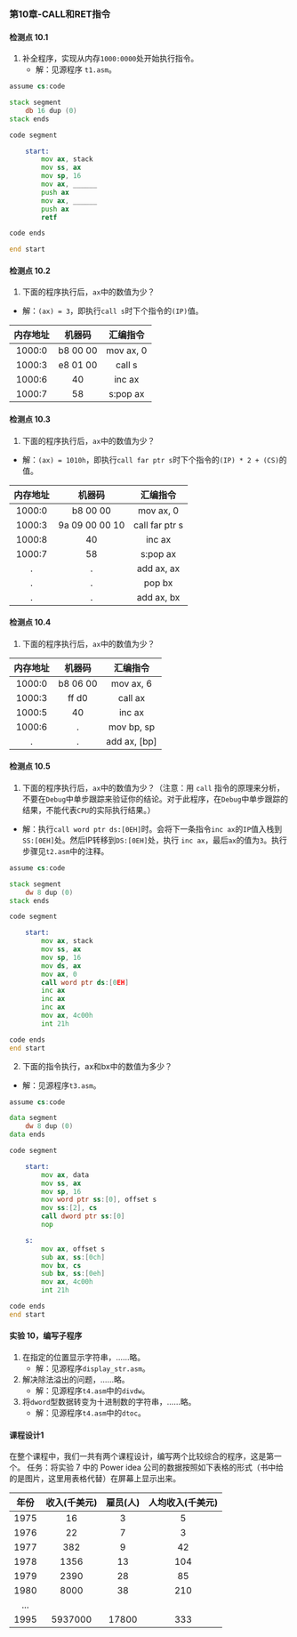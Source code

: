 ### 第10章-CALL和RET指令
#### 检测点 10.1

1. 补全程序，实现从内存`1000:0000`处开始执行指令。
    - 解：见源程序 `t1.asm`。

```asm
assume cs:code

stack segment
    db 16 dup (0)
stack ends

code segment

    start:
        mov ax, stack
        mov ss, ax
        mov sp, 16
        mov ax, ______
        push ax
        mov ax, ______
        push ax
        retf

code ends

end start
```

#### 检测点 10.2

1. 下面的程序执行后，`ax`中的数值为少？
 - 解：`(ax) = 3`，即执行`call s`时下个指令的`(IP)`值。

内存地址 | 机器码    | 汇编指令
:-:     | :-:      | :-:
1000:0  | b8 00 00 | mov ax, 0
1000:3  | e8 01 00 | call s
1000:6  | 40       | inc ax
1000:7  | 58       | s:pop ax

#### 检测点 10.3

1. 下面的程序执行后，`ax`中的数值为少？
 - 解：`(ax) = 1010h`，即执行`call far ptr s`时下个指令的`(IP) * 2 + (CS)`的值。

内存地址 | 机器码    | 汇编指令
:-:     | :-:      | :-:
1000:0  | b8 00 00 | mov ax, 0
1000:3  | 9a 09 00 00 10 | call far ptr s
1000:8  | 40       | inc ax
1000:7  | 58       | s:pop ax
. | . | add ax, ax
. | . | pop bx
. | . | add ax, bx

#### 检测点 10.4

1. 下面的程序执行后，`ax`中的数值为少？

内存地址 | 机器码    | 汇编指令
:-:     | :-:      | :-:
1000:0  | b8 06 00 | mov ax, 6
1000:3  | ff d0    | call ax
1000:5  | 40       | inc ax
1000:6  | .        | mov bp, sp
.       | .        | add ax, [bp]


#### 检测点 10.5

1. 下面的程序执行后，`ax`中的数值为少？（注意：用 `call` 指令的原理来分析，不要在`Debug`中单步跟踪来验证你的结论。对于此程序，在`Debug`中单步跟踪的结果，不能代表`CPU`的实际执行结果。）
- 解：执行`call word ptr ds:[0EH]`时。会将下一条指令`inc ax`的`IP`值入栈到`SS:[0EH]`处。然后IP转移到`DS:[0EH]`处，执行 `inc ax`，最后`ax`的值为`3`。执行步骤见`t2.asm`中的注释。

```asm
assume cs:code

stack segment
    dw 8 dup (0)
stack ends

code segment

    start:
        mov ax, stack
        mov ss, ax
        mov sp, 16
        mov ds, ax
        mov ax, 0
        call word ptr ds:[0EH]
        inc ax
        inc ax
        inc ax
        mov ax, 4c00h
        int 21h

code ends
end start
```

2. 下面的指令执行，ax和bx中的数值为多少？
- 解：见源程序`t3.asm`。
```asm
assume cs:code

data segment
    dw 8 dup (0)
data ends

code segment

    start:
        mov ax, data
        mov ss, ax
        mov sp, 16
        mov word ptr ss:[0], offset s
        mov ss:[2], cs
        call dword ptr ss:[0]
        nop

    s:
        mov ax, offset s
        sub ax, ss:[0ch]
        mov bx, cs
        sub bx, ss:[0eh]
        mov ax, 4c00h
        int 21h

code ends
end start
```

#### 实验 10，编写子程序
1. 在指定的位置显示字符串，……略。
    - 解：见源程序`display_str.asm`。
2. 解决除法溢出的问题，……略。
    - 解：见源程序`t4.asm`中的`divdw`。
3. 将`dword`型数据转变为十进制数的字符串，……略。
    - 解：见源程序`t4.asm`中的`dtoc`。


#### 课程设计1
在整个课程中，我们一共有两个课程设计，编写两个比较综合的程序，这是第一个。
任务：将实验 7 中的 Power idea 公司的数据按照如下表格的形式（书中给的是图片，这里用表格代替）在屏幕上显示出来。

年份 | 收入(千美元) | 雇员(人) | 人均收入(千美元)
:-: | :-: | :-: | :-:
1975 | 16 | 3 | 5
1976 | 22 | 7 | 3
1977 | 382 | 9 | 42
1978 | 1356 | 13 | 104
1979 | 2390 | 28 | 85
1980 | 8000 | 38 | 210
... |
1995 | 5937000 | 17800 | 333